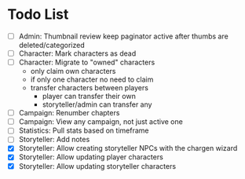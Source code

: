 # Todo List

-   [ ] Admin: Thumbnail review keep paginator active after thumbs are deleted/categorized
-   [ ] Character: Mark characters as dead
-   [ ] Character: Migrate to "owned" characters
    -   only claim own characters
    -   if only one character no need to claim
    -   transfer characters between players
        -   player can transfer their own
        -   storyteller/admin can transfer any
-   [ ] Campaign: Renumber chapters
-   [ ] Campaign: View any campaign, not just active one
-   [ ] Statistics: Pull stats based on timeframe
-   [ ] Storyteller: Add notes
-   [x] Storyteller: Allow creating storyteller NPCs with the chargen wizard
-   [x] Storyteller: Allow updating player characters
-   [x] Storyteller: Allow updating storyteller characters
